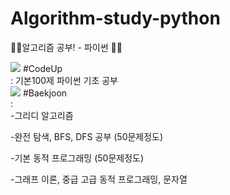 # Algorithm-study-python
👩‍💻알고리즘 공부! - 파이썬 👨‍💻


<img src="https://img.shields.io/badge/step1-blue?style=flat-square&logo=simpleicons에서_아이콘이름&logoColor=white"/></a>    #CodeUp  
: 기본100제 파이썬 기초 공부  
<img src="https://img.shields.io/badge/step2-blue?style=flat-square&logo=simpleicons에서_아이콘이름&logoColor=white"/></a>    #Baekjoon  
:  
-그리디 알고리즘

-완전 탐색, BFS, DFS 공부 (50문제정도)

-기본 동적 프로그래밍 (50문제정도)

-그래프 이론, 중급 고급 동적 프로그래밍, 문자열
